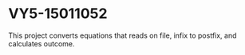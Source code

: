 # VY5-15011052
This project converts equations that reads on file, infix to postfix, and calculates outcome.
